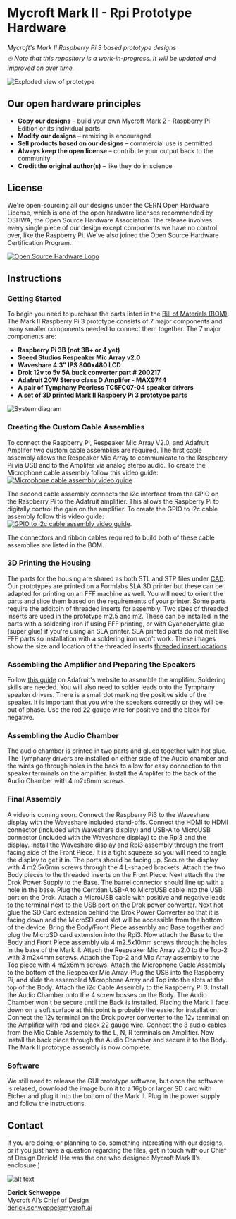 # Mycroft Mark II - Rpi Prototype Hardware
*Mycroft's Mark II Raspberry Pi 3 based prototype designs*  
*⛵️ Note that this repository is a work-in-progress. It will be updated and improved on over time.*

![Exploded view of prototype](https://raw.githubusercontent.com/MycroftAI/hardware-mycroft-mark-II-rpi/master/Mark%20II%20Rpi3%20r2%20Assembly%20diagram_sm.png?token=AF3P7DRJZP6BDCAP2DEV3C26HSL2W)

## Our open hardware principles
* **Copy our designs** – build your own Mycroft Mark 2 - Raspberry Pi Edition or its individual parts
* **Modify our designs** – remixing is encouraged
* **Sell products based on our designs** – commercial use is permitted
* **Always keep the open license** – contribute your output back to the community
* **Credit the original author(s)** – like they do in science

## License
We're open-sourcing all our designs under the CERN Open Hardware License, which is one of the open hardware licenses recommended by OSHWA, the Open Source Hardware Association. The release involves every single piece of our design except components we have no control over, like the Raspberry Pi. We've also joined the Open Source Hardware Certification Program.

[![Open Source Hardware Logo](https://github.com/MycroftAI/hardware-mycroft-mark-1/blob/master/oshw.png "OSHW")](https://certification.oshwa.org/)

## Instructions
### Getting Started
To begin you need to purchase the parts listed in the [Bill of Materials (BOM)](BOM.md). The Mark II Raspberry Pi 3 prototype consists of 7 major components and many smaller components needed to connect them together. The 7 major components are:

* **Raspberry Pi 3B (not 3B+ or 4 yet)**
* **Seeed Studios Respeaker Mic Array v2.0**
* **Waveshare 4.3" IPS 800x480 LCD**
* **Drok 12v to 5v 5A buck converter part # 200217**
* **Adafruit 20W Stereo class D Amplifer - MAX9744**
* **A pair of Tymphany Peerless TC5FC07-04 speaker drivers**
* **A set of 3D printed Mark II Raspbery Pi 3 prototype parts**

![System diagram](https://raw.githubusercontent.com/MycroftAI/hardware-mycroft-mark-II-rpi/master/Mark%20II%20Rpi3%20r2%20System%20diagram_sm.png?token=AF3P7DWIXOV57HQI6RJZSZ26HSLWO)

### Creating the Custom Cable Assemblies
To connect the Raspberry Pi, Respeaker Mic Array V2.0, and Adafruit Amplifer two custom cable assemblies are required. The first cable assembly allows the Respeaker Mic Array to communicate to the Raspberry Pi via USB and to the Amplifer via analog stereo audio. To create the Microphone cable assembly follow this video guide:  
[![Microphone cable assembly video guide](https://img.youtube.com/vi/UepmmYCgYgI/0.jpg)](https://youtu.be/UepmmYCgYgI)

The second cable assembly connects the i2c interface from the GPIO on the Raspberry Pi to the Adafruit amplifier. This allows the Raspberry Pi to digitally control the gain on the amplifier. To create the GPIO to i2c cable assembly follow this video guide:  
[![GPIO to i2c cable assembly video guide](https://img.youtube.com/vi/yoYU8CrY8kU/0.jpg)](https://youtu.be/yoYU8CrY8kU).

The connectors and ribbon cables required to build both of these cable assemblies are listed in the BOM.

### 3D Printing the Housing
The parts for the housing are shared as both STL and STP files under [CAD](https://github.com/MycroftAI/hardware-mycroft-mark-II-rpi/tree/master/CAD). Our prototypes are printed on a Formlabs SLA 3D printer but these can be adapted for printing on an FFF machine as well. You will need to orient the parts and slice them based on the requirements of your printer. Some parts require the additoin of threaded inserts for assembly. Two sizes of threaded inserts are used in the prototype m2.5 and m2. These can be installed in the parts with a soldering iron if using FFF printing, or with Cyanoacrylate glue (super glue) if you're using an SLA printer. SLA printed parts do not melt like FFF parts so installation with a soldering iron won't work. These images show the size and location of the threaded inserts [threaded insert locations](https://github.com/MycroftAI/hardware-mycroft-mark-II-rpi/tree/master/CAD/threaded%20insert%20locations)

### Assembling the Amplifier and Preparing the Speakers
Follow [this guide](https://learn.adafruit.com/adafruit-20w-stereo-audio-amplifier-class-d-max9744) on Adafruit's website to assemble the amplifier. Soldering skills are needed. You will also need to solder leads onto the Tymphany speaker drivers. There is a small dot marking the positive side of the speaker. It is important that you wire the speakers correctly or they will be out of phase. Use the red 22 gauge wire for positive and the black for negative.

### Assembling the Audio Chamber
The audio chamber is printed in two parts and glued together with hot glue. The Tymphany drivers are installed on either side of the Audio chamber and the wires go through holes in the back to allow for easy connection to the speaker terminals on the amplifier. Install the Amplifer to the back of the Audio Chamber with 4 m2x6mm screws.

### Final Assembly
A video is coming soon. Connect the Raspberry Pi3 to the Waveshare display with the Waveshare included stand-offs. Connect the HDMI to HDMI connector (included with Waveshare display) and USB-A to MicroUSB connector (included with the Waveshare display) to the Rpi3 and the display. Install the Waveshare display and Rpi3 assembly through the front facing side of the Front Piece. It is a tight squeeze so you will need to angle the display to get it in. The ports should be facing up. Secure the display with 4 m2.5x6mm screws through the 4 L-shaped brackets. Attach the two Body pieces to the threaded inserts on the Front Piece. Next attach the the Drok Power Supply to the Base. The barrel connector should line up with a hole in the base. Plug the Cerrxian USB-A to MicroUSB cable into the USB port on the Drok. Attach a MicroUSB cable with positive and negative leads to the terminal next to the USB port on the Drok power converter. Next hot glue the SD Card extension behind the Drok Power Converter so that it is facing down and the MicroSD card slot will be accessible from the bottom of the device. Bring the Body/Front Piece assembly and Base together and plug the MicroSD card extension into the Rpi3. Now attach the Base to the Body and Front Piece assembly via 4 m2.5x10mm screws through the holes in the base of the Mark II. Attach the Respeaker Mic Array v2.0 to the Top-2 with 3 m2x4mm screws. Attach the Top-2 and Mic Array assembly to the Top piece with 4 m2x6mm screws. Attach the Microphone Cable Assembly to the bottom of the Respeaker Mic Array. Plug the USB into the Raspberry Pi, and slide the assembled Microphone Array and Top into the slots at the top of the Body. Attach the i2c Cable Assembly to the Raspberry Pi 3. Install the Audio Chamber onto the 4 screw bosses on the Body. The Audio Chamber won't be secure until the Back is installed. Placing the Mark II face down on a soft surface at this point is probably the easiet for installation. Connect the 12v terminal on the Drok power converter to the 12v terminal on the Amplifier with red and black 22 gauge wire. Connect the 3 audio cables from the Mic Cable Assembly to the L, N, R terminals on Amplifier. Now install the back piece through the Audio Chamber and secure it to the Body. The Mark II prototype assembly is now complete.

### Software
We still need to release the GUI prototype software, but once the software is relased, download the image burn it to a 16gb or larger SD card with Etcher and plug it into the bottom of the Mark II. Plug in the power supply and follow the instructions.

## Contact
If you are doing, or planning to do, something interesting with our designs, or if you just have a question regarding the files, get in touch with our Chief of Design Derick! (He was the one who designed Mycroft Mark II’s enclosure.)

![alt text](https://github.com/MycroftAI/hardware-mycroft-mark-1/blob/master/Derick.png "Derick")

**Derick Schweppe**  
Mycroft AI’s Chief of Design  
derick.schweppe@mycroft.ai
